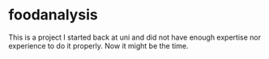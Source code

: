 # foodanalysis
This is a project I started back at uni and did not have enough expertise nor experience to do it properly. Now it might be the time.
